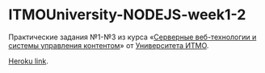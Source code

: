 # ITMOUniversity-NODEJS-week1-2

Практические задания №1-№3 из курса «[Серверные веб-технологии и системы управления контентом](https://openedu.ru/course/ITMOUniversity/NODEJS/)» от [Университета ИТМО](https://itmo.ru).

[Heroku link](https://webedu-week1.herokuapp.com/).
